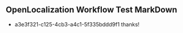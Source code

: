 ## OpenLocalization Workflow Test MarkDown
* a3e3f321-c125-4cb3-a4c1-5f335bddd9f1 thanks!

<!--HONumber=Sep16_HO1-->


